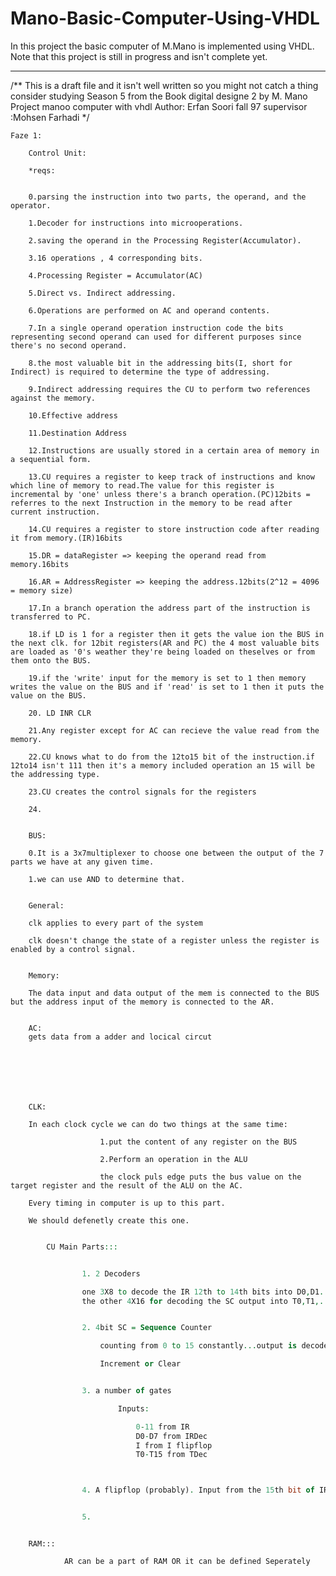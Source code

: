 # Mano-Basic-Computer-Using-VHDL
In this project the basic computer of M.Mano is implemented using VHDL.
Note that this project is still in progress and isn't complete yet.


-----------
/**
This is a draft file and it isn't well written so you might not catch a thing
consider studying Season 5 from the Book digital designe 2 by M. Mano
Project manoo computer with vhdl
Author: Erfan Soori
fall 97
supervisor :Mohsen Farhadi
*/

	Faze 1:
	
		Control Unit:

		*reqs:


		0.parsing the instruction into two parts, the operand, and the operator.

		1.Decoder for instructions into microoperations.

		2.saving the operand in the Processing Register(Accumulator).

		3.16 operations , 4 corresponding bits.

		4.Processing Register = Accumulator(AC)

		5.Direct vs. Indirect addressing.

		6.Operations are performed on AC and operand contents.

		7.In a single operand operation instruction code the bits representing second operand can used for different purposes since there's no second operand.

		8.the most valuable bit in the addressing bits(I, short for Indirect) is required to determine the type of addressing.

		9.Indirect addressing requires the CU to perform two references against the memory.

		10.Effective address

		11.Destination Address

		12.Instructions are usually stored in a certain area of memory in a sequential form.

		13.CU requires a register to keep track of instructions and know which line of memory to read.The value for this register is incremental by 'one' unless there's a branch operation.(PC)12bits = referres to the next Instruction in the memory to be read after current instruction.

		14.CU requires a register to store instruction code after reading it from memory.(IR)16bits

		15.DR = dataRegister => keeping the operand read from memory.16bits

		16.AR = AddressRegister => keeping the address.12bits(2^12 = 4096 = memory size)

		17.In a branch operation the address part of the instruction is transferred to PC.

		18.if LD is 1 for a register then it gets the value ion the BUS in the next clk. for 12bit registers(AR and PC) the 4 most valuable bits are loaded as '0's weather they're being loaded on theselves or from them onto the BUS.

		19.if the 'write' input for the memory is set to 1 then memory writes the value on the BUS and if 'read' is set to 1 then it puts the value on the BUS.

		20. LD INR CLR

		21.Any register except for AC can recieve the value read from the memory.

		22.CU knows what to do from the 12to15 bit of the instruction.if 12to14 isn't 111 then it's a memory included operation an 15 will be the addressing type.

		23.CU creates the control signals for the registers

		24.


		BUS:

		0.It is a 3x7multiplexer to choose one between the output of the 7 parts we have at any given time.

		1.we can use AND to determine that.


		General:

		clk applies to every part of the system

		clk doesn't change the state of a register unless the register is enabled by a control signal.


		Memory:

		The data input and data output of the mem is connected to the BUS but the address input of the memory is connected to the AR.


		AC:
		gets data from a adder and locical circut







		CLK:

		In each clock cycle we can do two things at the same time:	

						1.put the content of any register on the BUS

						2.Perform an operation in the ALU

						the clock puls edge puts the bus value on the target register and the result of the ALU on the AC.

		Every timing in computer is up to this part.

		We should defenetly create this one.






```VHDL

		CU Main Parts:::


				1. 2 Decoders

				one 3X8 to decode the IR 12th to 14th bits into D0,D1...,D7 for the control gates.
				the other 4X16 for decoding the SC output into T0,T1,...,T15 for the control gates.


				2. 4bit SC = Sequence Counter

					counting from 0 to 15 constantly...output is decoded by one of the decoders

					Increment or Clear


				3. a number of gates 

						Inputs:

							0-11 from IR
							D0-D7 from IRDec
							I from I flipflop
							T0-T15 from TDec



				4. A flipflop (probably). Input from the 15th bit of IR


				5. 



```


		RAM:::

				AR can be a part of RAM OR it can be defined Seperately

